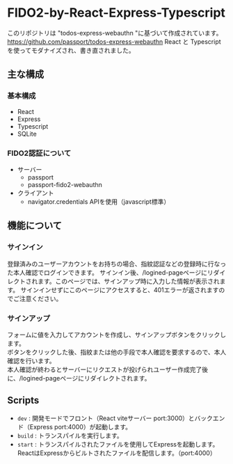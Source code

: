 # FIDO2-by-React-Express-Typescript

このリポジトリは "todos-express-webauthn "に基づいて作成されています。
https://github.com/passport/todos-express-webauthn
React と Typescript を使ってモダナイズされ、書き直されました。

## 主な構成
### 基本構成
- React
- Express
- Typescript
- SQLite

### FIDO2認証について
- サーバー
  - passport
  - passport-fido2-webauthn
- クライアント
  - navigator.credentials APIを使用（javascript標準）


## 機能について 

### サインイン  
登録済みのユーザーアカウントをお持ちの場合、指紋認証などの登録時に行なった本人確認でログインできます。 
サインイン後、/logined-pageページにリダイレクトされます。このページでは、サインアップ時に入力した情報が表示されます。 
サインインせずにこのページにアクセスすると、401エラーが返されますのでご注意ください。

### サインアップ  
フォームに値を入力してアカウントを作成し、サインアップボタンをクリックします。  
ボタンをクリックした後、指紋または他の手段で本人確認を要求するので、本人確認を行います。  
本人確認が終わるとサーバーにリクエストが投げられユーザー作成完了後に、/logined-pageページにリダイレクトされます。

## Scripts
- `dev` : 開発モードでフロント（React viteサーバー port:3000）とバックエンド（Express port:4000）が起動します。
- `build` : トランスパイルを実行します。
- `start` : トランスパイルされたファイルを使用してExpressを起動します。ReactはExpressからビルトされたファイルを配信します。（port:4000）